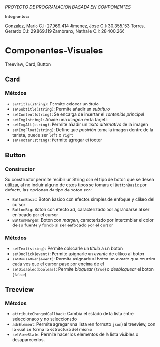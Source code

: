 *PROYECTO DE PROGRAMACION BASADA EN COMPONENTES*

Integrantes:

Gonzalez, Mario C.I: 27.969.414
Jimenez, Jose C.I: 30.355.153
Torres, Gerardo C.I: 29.869.119
Zambrano, Nathalie C.I: 28.400.266


# Componentes-Visuales
Treeview, Card, Button


## Card

### Métodos

- `setTitle(string)`: Permite colocar un *título*
- `setSubtitle(string)`: Permite añadir un *subtítulo*
- `setContent(string)`: Se encarga de insertar el *contenido principal*
- `setImg(string)`: Añade una *imagen* en la tarjeta
- `setImgAlt(string)`: Permite añadir un *texto alternativo* de la imagen
- `setImgFloat(string)`: Define que *posición* toma la imagen dentro de la tarjeta, puede ser `left` o `right`
- `setFooter(string)`: Permite agregar el footer




## Button

### Constructor

Su constructor permite recibir un String con el tipo de boton que se desea utilizar, al no incluir alguno de estos tipos se tomara el `ButtonBasic` por defecto, las opciones  de tipo de boton son:

- `ButtonBasic`: Boton basico con efectos simples de enfoque y clikeo del cursor
- `ButtonBig`: Boton con efecto *3d*, caracterizado por agrandarse al ser enfocado por el cursor
- `ButtonMargen`: Boton con *margen*, caracterizdo por intercmbiar el color de su fuente y fondo al ser enfocado por el cursor

### Métodos

- `setText(string)`: Permite colocarle un *titulo* a un boton
- `setOnclick(event)`: Permite asignarle un *evento* de clikeo al boton
- `setMouseOver(event)`: Permite asignarle al boton un *evento* que ocurrira cada ves que el cursor pase por encima de el
- `setDisabled(boolean)`: Permite *bloquear* (`true`) o *desbloquear* el boton (`false`)




## Treeview

### Métodos

- `attributeChangedCallback`: Cambia el estado de la lista entre seleccionado y no seleccionado
- `addElement`: Permite agregar una lista (en formato `json`) al treeview, con la cual se forma la estructura del mismo
- `setViewState`: Permite hacer los elementos de la lista visibles o desaparecerlos.